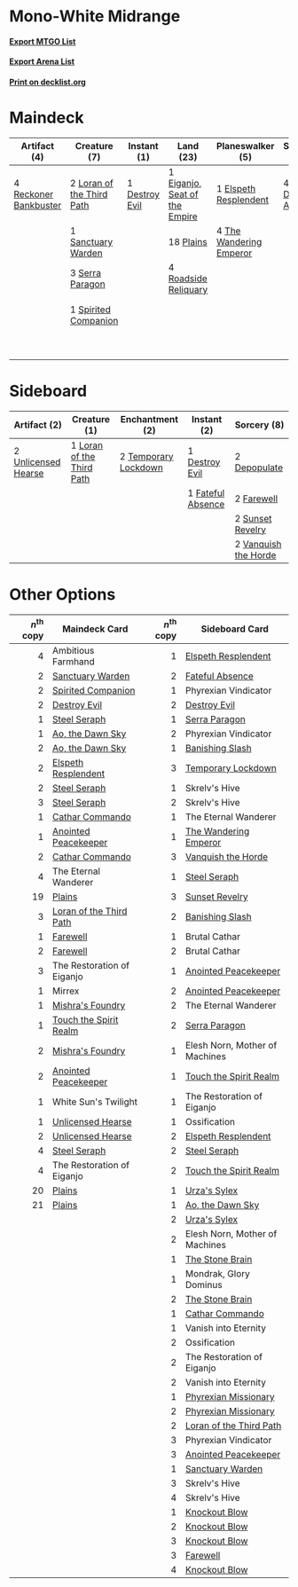# Mono-White Midrange

#### [Export MTGO List](../collection/Mono-White%20Midrange/Mono-White%20Midrange.txt)
#### [Export Arena List](../collection/Mono-White%20Midrange/Mono-White%20Midrange_arena.txt)
#### [Print on decklist.org](http://decklist.org/?deckmain=3%09Ambitious%20Farmhand%0A1%09Destroy%20Evil%0A1%09Eiganjo,%20Seat%20of%20the%20Empire%0A1%09Elspeth%20Resplendent%0A4%09Lay%20Down%20Arms%0A2%09Loran%20of%20the%20Third%20Path%0A4%09Ossification%0A18%09Plains%0A4%09Reckoner%20Bankbuster%0A4%09Roadside%20Reliquary%0A1%09Sanctuary%20Warden%0A3%09Serra%20Paragon%0A1%09Spirited%20Companion%0A3%09The%20Eternal%20Wanderer%0A2%09The%20Restoration%20of%20Eiganjo%0A4%09The%20Wandering%20Emperor%0A4%09Wedding%20Announcement&deckside=2%09Depopulate%0A1%09Destroy%20Evil%0A2%09Farewell%0A1%09Fateful%20Absence%0A1%09Loran%20of%20the%20Third%20Path%0A2%09Sunset%20Revelry%0A2%09Temporary%20Lockdown%0A2%09Unlicensed%20Hearse%0A2%09Vanquish%20the%20Horde)
# Maindeck

|                                          Artifact (4)                                          |                                            Creature (7)                                            |                                       Instant (1)                                       |                                               Land (23)                                                |                                         Planeswalker (5)                                         |                                       Sorcery (4)                                        |        Unknown (16)        |
|------------------------------------------------------------------------------------------------|----------------------------------------------------------------------------------------------------|-----------------------------------------------------------------------------------------|--------------------------------------------------------------------------------------------------------|--------------------------------------------------------------------------------------------------|------------------------------------------------------------------------------------------|----------------------------|
|4 [Reckoner Bankbuster](http://gatherer.wizards.com/Pages/Card/Details.aspx?multiverseid=548568)|2 [Loran of the Third Path](http://gatherer.wizards.com/Pages/Card/Details.aspx?multiverseid=583597)|1 [Destroy Evil](http://gatherer.wizards.com/Pages/Card/Details.aspx?multiverseid=574497)|1 [Eiganjo, Seat of the Empire](http://gatherer.wizards.com/Pages/Card/Details.aspx?multiverseid=548581)|1 [Elspeth Resplendent](http://gatherer.wizards.com/Pages/Card/Details.aspx?multiverseid=555212)  |4 [Lay Down Arms](http://gatherer.wizards.com/Pages/Card/Details.aspx?multiverseid=583596)|3 Ambitious Farmhand        |
|                                                                                                |1 [Sanctuary Warden](http://gatherer.wizards.com/Pages/Card/Details.aspx?multiverseid=555231)       |                                                                                         |18 [Plains](http://gatherer.wizards.com/Pages/Card/Details.aspx?multiverseid=439856)                    |4 [The Wandering Emperor](http://gatherer.wizards.com/Pages/Card/Details.aspx?multiverseid=548337)|                                                                                          |4 Ossification              |
|                                                                                                |3 [Serra Paragon](http://gatherer.wizards.com/Pages/Card/Details.aspx?multiverseid=574512)          |                                                                                         |4 [Roadside Reliquary](http://gatherer.wizards.com/Pages/Card/Details.aspx?multiverseid=548585)         |                                                                                                  |                                                                                          |3 The Eternal Wanderer      |
|                                                                                                |1 [Spirited Companion](http://gatherer.wizards.com/Pages/Card/Details.aspx?multiverseid=548333)     |                                                                                         |                                                                                                        |                                                                                                  |                                                                                          |2 The Restoration of Eiganjo|
|                                                                                                |                                                                                                    |                                                                                         |                                                                                                        |                                                                                                  |                                                                                          |4 Wedding Announcement      |


# Sideboard

|                                         Artifact (2)                                         |                                            Creature (1)                                            |                                        Enchantment (2)                                        |                                        Instant (2)                                         |                                          Sorcery (8)                                          |
|----------------------------------------------------------------------------------------------|----------------------------------------------------------------------------------------------------|-----------------------------------------------------------------------------------------------|--------------------------------------------------------------------------------------------|-----------------------------------------------------------------------------------------------|
|2 [Unlicensed Hearse](http://gatherer.wizards.com/Pages/Card/Details.aspx?multiverseid=555447)|1 [Loran of the Third Path](http://gatherer.wizards.com/Pages/Card/Details.aspx?multiverseid=583597)|2 [Temporary Lockdown](http://gatherer.wizards.com/Pages/Card/Details.aspx?multiverseid=574516)|1 [Destroy Evil](http://gatherer.wizards.com/Pages/Card/Details.aspx?multiverseid=574497)   |2 [Depopulate](http://gatherer.wizards.com/Pages/Card/Details.aspx?multiverseid=555211)        |
|                                                                                              |                                                                                                    |                                                                                               |1 [Fateful Absence](http://gatherer.wizards.com/Pages/Card/Details.aspx?multiverseid=534774)|2 [Farewell](http://gatherer.wizards.com/Pages/Card/Details.aspx?multiverseid=548306)          |
|                                                                                              |                                                                                                    |                                                                                               |                                                                                            |2 [Sunset Revelry](http://gatherer.wizards.com/Pages/Card/Details.aspx?multiverseid=534796)    |
|                                                                                              |                                                                                                    |                                                                                               |                                                                                            |2 [Vanquish the Horde](http://gatherer.wizards.com/Pages/Card/Details.aspx?multiverseid=534799)|


# Other Options

|*n*<sup>th</sup> copy|                                          Maindeck Card                                           |*n*<sup>th</sup> copy|                                          Sideboard Card                                          |
|--------------------:|--------------------------------------------------------------------------------------------------|--------------------:|--------------------------------------------------------------------------------------------------|
|                    4|Ambitious Farmhand                                                                                |                    1|[Elspeth Resplendent](http://gatherer.wizards.com/Pages/Card/Details.aspx?multiverseid=555212)    |
|                    2|[Sanctuary Warden](http://gatherer.wizards.com/Pages/Card/Details.aspx?multiverseid=555231)       |                    2|[Fateful Absence](http://gatherer.wizards.com/Pages/Card/Details.aspx?multiverseid=534774)        |
|                    2|[Spirited Companion](http://gatherer.wizards.com/Pages/Card/Details.aspx?multiverseid=548333)     |                    1|Phyrexian Vindicator                                                                              |
|                    2|[Destroy Evil](http://gatherer.wizards.com/Pages/Card/Details.aspx?multiverseid=574497)           |                    2|[Destroy Evil](http://gatherer.wizards.com/Pages/Card/Details.aspx?multiverseid=574497)           |
|                    1|[Steel Seraph](http://gatherer.wizards.com/Pages/Card/Details.aspx?multiverseid=583623)           |                    1|[Serra Paragon](http://gatherer.wizards.com/Pages/Card/Details.aspx?multiverseid=574512)          |
|                    1|[Ao, the Dawn Sky](http://gatherer.wizards.com/Pages/Card/Details.aspx?multiverseid=548292)       |                    2|Phyrexian Vindicator                                                                              |
|                    2|[Ao, the Dawn Sky](http://gatherer.wizards.com/Pages/Card/Details.aspx?multiverseid=548292)       |                    1|[Banishing Slash](http://gatherer.wizards.com/Pages/Card/Details.aspx?multiverseid=548293)        |
|                    2|[Elspeth Resplendent](http://gatherer.wizards.com/Pages/Card/Details.aspx?multiverseid=555212)    |                    3|[Temporary Lockdown](http://gatherer.wizards.com/Pages/Card/Details.aspx?multiverseid=574516)     |
|                    2|[Steel Seraph](http://gatherer.wizards.com/Pages/Card/Details.aspx?multiverseid=583623)           |                    1|Skrelv's Hive                                                                                     |
|                    3|[Steel Seraph](http://gatherer.wizards.com/Pages/Card/Details.aspx?multiverseid=583623)           |                    2|Skrelv's Hive                                                                                     |
|                    1|[Cathar Commando](http://gatherer.wizards.com/Pages/Card/Details.aspx?multiverseid=534764)        |                    1|The Eternal Wanderer                                                                              |
|                    1|[Anointed Peacekeeper](http://gatherer.wizards.com/Pages/Card/Details.aspx?multiverseid=574482)   |                    1|[The Wandering Emperor](http://gatherer.wizards.com/Pages/Card/Details.aspx?multiverseid=548337)  |
|                    2|[Cathar Commando](http://gatherer.wizards.com/Pages/Card/Details.aspx?multiverseid=534764)        |                    3|[Vanquish the Horde](http://gatherer.wizards.com/Pages/Card/Details.aspx?multiverseid=534799)     |
|                    4|The Eternal Wanderer                                                                              |                    1|[Steel Seraph](http://gatherer.wizards.com/Pages/Card/Details.aspx?multiverseid=583623)           |
|                   19|[Plains](http://gatherer.wizards.com/Pages/Card/Details.aspx?multiverseid=439856)                 |                    3|[Sunset Revelry](http://gatherer.wizards.com/Pages/Card/Details.aspx?multiverseid=534796)         |
|                    3|[Loran of the Third Path](http://gatherer.wizards.com/Pages/Card/Details.aspx?multiverseid=583597)|                    2|[Banishing Slash](http://gatherer.wizards.com/Pages/Card/Details.aspx?multiverseid=548293)        |
|                    1|[Farewell](http://gatherer.wizards.com/Pages/Card/Details.aspx?multiverseid=548306)               |                    1|Brutal Cathar                                                                                     |
|                    2|[Farewell](http://gatherer.wizards.com/Pages/Card/Details.aspx?multiverseid=548306)               |                    2|Brutal Cathar                                                                                     |
|                    3|The Restoration of Eiganjo                                                                        |                    1|[Anointed Peacekeeper](http://gatherer.wizards.com/Pages/Card/Details.aspx?multiverseid=574482)   |
|                    1|Mirrex                                                                                            |                    2|[Anointed Peacekeeper](http://gatherer.wizards.com/Pages/Card/Details.aspx?multiverseid=574482)   |
|                    1|[Mishra's Foundry](http://gatherer.wizards.com/Pages/Card/Details.aspx?multiverseid=583844)       |                    2|The Eternal Wanderer                                                                              |
|                    1|[Touch the Spirit Realm](http://gatherer.wizards.com/Pages/Card/Details.aspx?multiverseid=548335) |                    2|[Serra Paragon](http://gatherer.wizards.com/Pages/Card/Details.aspx?multiverseid=574512)          |
|                    2|[Mishra's Foundry](http://gatherer.wizards.com/Pages/Card/Details.aspx?multiverseid=583844)       |                    1|Elesh Norn, Mother of Machines                                                                    |
|                    2|[Anointed Peacekeeper](http://gatherer.wizards.com/Pages/Card/Details.aspx?multiverseid=574482)   |                    1|[Touch the Spirit Realm](http://gatherer.wizards.com/Pages/Card/Details.aspx?multiverseid=548335) |
|                    1|White Sun's Twilight                                                                              |                    1|The Restoration of Eiganjo                                                                        |
|                    1|[Unlicensed Hearse](http://gatherer.wizards.com/Pages/Card/Details.aspx?multiverseid=555447)      |                    1|Ossification                                                                                      |
|                    2|[Unlicensed Hearse](http://gatherer.wizards.com/Pages/Card/Details.aspx?multiverseid=555447)      |                    2|[Elspeth Resplendent](http://gatherer.wizards.com/Pages/Card/Details.aspx?multiverseid=555212)    |
|                    4|[Steel Seraph](http://gatherer.wizards.com/Pages/Card/Details.aspx?multiverseid=583623)           |                    2|[Steel Seraph](http://gatherer.wizards.com/Pages/Card/Details.aspx?multiverseid=583623)           |
|                    4|The Restoration of Eiganjo                                                                        |                    2|[Touch the Spirit Realm](http://gatherer.wizards.com/Pages/Card/Details.aspx?multiverseid=548335) |
|                   20|[Plains](http://gatherer.wizards.com/Pages/Card/Details.aspx?multiverseid=439856)                 |                    1|[Urza's Sylex](http://gatherer.wizards.com/Pages/Card/Details.aspx?multiverseid=583625)           |
|                   21|[Plains](http://gatherer.wizards.com/Pages/Card/Details.aspx?multiverseid=439856)                 |                    1|[Ao, the Dawn Sky](http://gatherer.wizards.com/Pages/Card/Details.aspx?multiverseid=548292)       |
|                     |                                                                                                  |                    2|[Urza's Sylex](http://gatherer.wizards.com/Pages/Card/Details.aspx?multiverseid=583625)           |
|                     |                                                                                                  |                    2|Elesh Norn, Mother of Machines                                                                    |
|                     |                                                                                                  |                    1|[The Stone Brain](http://gatherer.wizards.com/Pages/Card/Details.aspx?multiverseid=583827)        |
|                     |                                                                                                  |                    1|Mondrak, Glory Dominus                                                                            |
|                     |                                                                                                  |                    2|[The Stone Brain](http://gatherer.wizards.com/Pages/Card/Details.aspx?multiverseid=583827)        |
|                     |                                                                                                  |                    1|[Cathar Commando](http://gatherer.wizards.com/Pages/Card/Details.aspx?multiverseid=534764)        |
|                     |                                                                                                  |                    1|Vanish into Eternity                                                                              |
|                     |                                                                                                  |                    2|Ossification                                                                                      |
|                     |                                                                                                  |                    2|The Restoration of Eiganjo                                                                        |
|                     |                                                                                                  |                    2|Vanish into Eternity                                                                              |
|                     |                                                                                                  |                    1|[Phyrexian Missionary](http://gatherer.wizards.com/Pages/Card/Details.aspx?multiverseid=574507)   |
|                     |                                                                                                  |                    2|[Phyrexian Missionary](http://gatherer.wizards.com/Pages/Card/Details.aspx?multiverseid=574507)   |
|                     |                                                                                                  |                    2|[Loran of the Third Path](http://gatherer.wizards.com/Pages/Card/Details.aspx?multiverseid=583597)|
|                     |                                                                                                  |                    3|Phyrexian Vindicator                                                                              |
|                     |                                                                                                  |                    3|[Anointed Peacekeeper](http://gatherer.wizards.com/Pages/Card/Details.aspx?multiverseid=574482)   |
|                     |                                                                                                  |                    1|[Sanctuary Warden](http://gatherer.wizards.com/Pages/Card/Details.aspx?multiverseid=555231)       |
|                     |                                                                                                  |                    3|Skrelv's Hive                                                                                     |
|                     |                                                                                                  |                    4|Skrelv's Hive                                                                                     |
|                     |                                                                                                  |                    1|[Knockout Blow](http://gatherer.wizards.com/Pages/Card/Details.aspx?multiverseid=555221)          |
|                     |                                                                                                  |                    2|[Knockout Blow](http://gatherer.wizards.com/Pages/Card/Details.aspx?multiverseid=555221)          |
|                     |                                                                                                  |                    3|[Knockout Blow](http://gatherer.wizards.com/Pages/Card/Details.aspx?multiverseid=555221)          |
|                     |                                                                                                  |                    3|[Farewell](http://gatherer.wizards.com/Pages/Card/Details.aspx?multiverseid=548306)               |
|                     |                                                                                                  |                    4|[Knockout Blow](http://gatherer.wizards.com/Pages/Card/Details.aspx?multiverseid=555221)          |

